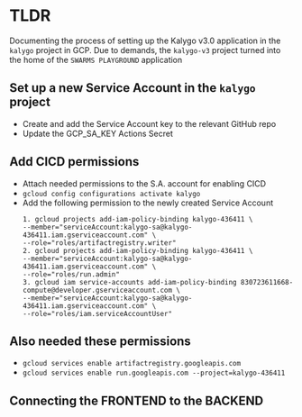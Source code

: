 # TLDR

Documenting the process of setting up the Kalygo v3.0 application in the `kalygo` project in GCP. Due to demands, the `kalygo-v3` project turned into the home of the `SWARMS PLAYGROUND` application

## Set up a new Service Account in the `kalygo` project

- Create and add the Service Account key to the relevant GitHub repo
- Update the GCP_SA_KEY Actions Secret

## Add CICD permissions

- Attach needed permissions to the S.A. account for enabling CICD
- `gcloud config configurations activate kalygo`
- Add the following permission to the newly created Service Account
  ```
  1. gcloud projects add-iam-policy-binding kalygo-436411 \
  --member="serviceAccount:kalygo-sa@kalygo-436411.iam.gserviceaccount.com" \
  --role="roles/artifactregistry.writer"
  2. gcloud projects add-iam-policy-binding kalygo-436411 \
  --member="serviceAccount:kalygo-sa@kalygo-436411.iam.gserviceaccount.com" \
  --role="roles/run.admin"
  3. gcloud iam service-accounts add-iam-policy-binding 830723611668-compute@developer.gserviceaccount.com \
  --member="serviceAccount:kalygo-sa@kalygo-436411.iam.gserviceaccount.com" \
  --role="roles/iam.serviceAccountUser"
  ```

## Also needed these permissions

- `gcloud services enable artifactregistry.googleapis.com`
- `gcloud services enable run.googleapis.com --project=kalygo-436411`

## Connecting the FRONTEND to the BACKEND

